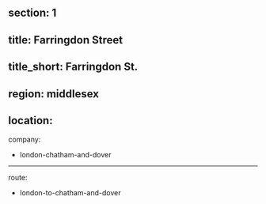 section: 1
----
title: Farringdon Street
----
title_short: Farringdon St.
----
region: middlesex
----
location: 
----
company:
- london-chatham-and-dover
----
route:
- london-to-chatham-and-dover
